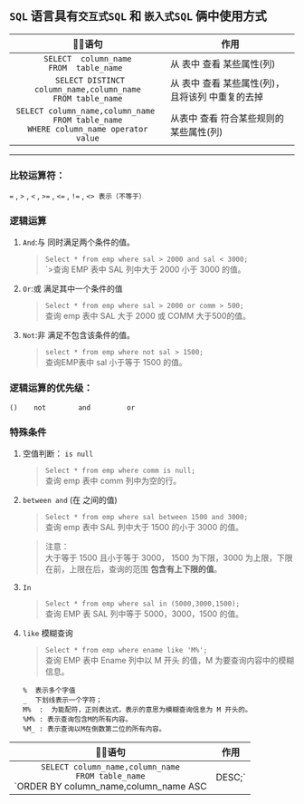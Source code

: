 ## `SQL` 语言具有`交互式SQL` 和 `嵌入式SQL` 俩中使用方式

|语句|作用|
|:---:|----|
|` SELECT  column_name `<br/> `FROM  table_name `| 从 表中 查看 某些属性(列)|
|` SELECT DISTINCT column_name,column_name`<br/> `FROM table_name`|从 表中 查看 某些属性(列)，且将该列 中重复的去掉 |
|`SELECT column_name,column_name `<br/>`FROM table_name` <br/>`WHERE column_name operator value`| 从表中 查看 符合某些规则的 某些属性(列)

---
### 比较运算符：
`=` , `>` , `<` , `>=` , `<=` , `!=` , `<> 表示（不等于）`

### 逻辑运算
1. `And`:与 同时满足两个条件的值。

    >`Select * from emp where sal > 2000 and sal < 3000;`<br/>
`>查询 EMP 表中 SAL 列中大于 2000 小于 3000 的值。

2. `Or`:或 满足其中一个条件的值

    >`Select * from emp where sal > 2000 or comm > 500;`<br/>
    >查询 emp 表中 SAL 大于 2000 或 COMM 大于500的值。

3. `Not`:非 满足不包含该条件的值。

    >`select * from emp where not sal > 1500;`<br/>
    >查询EMP表中 sal 小于等于 1500 的值。

### 逻辑运算的优先级：

`()    not        and         or`

### 特殊条件
1. 空值判断： `is null`

    >`Select * from emp where comm is null;`<br/>
    >查询 emp 表中 comm 列中为空的行。

2. `between and` (在 之间的值)

    >`Select * from emp where sal between 1500 and 3000;`<br/>
    >查询 emp 表中 SAL 列中大于 1500 的小于 3000 的值。

    > 注意：<br/>
    >大于等于 1500 且小于等于 3000， 1500 为下限，3000 为上限，下限在前，上限在后，查询的范围 **包含有上下限的值**。

3. `In`

    >`Select * from emp where sal in (5000,3000,1500);`<br/>
    >查询 EMP 表 SAL 列中等于 5000，3000，1500 的值。

4. `like` 模糊查询
    >`Select * from emp where ename like 'M%';`<br/>
    >查询 EMP 表中 Ename 列中以 M 开头 的值，M 为要查询内容中的模糊信息。
    ```
    %  表示多个字值
    _  下划线表示一个字符；
    M%  :  为能配符，正则表达式，表示的意思为模糊查询信息为 M 开头的。
    %M% : 表示查询包含M的所有内容。
    %M_ : 表示查询以M在倒数第二位的所有内容。

    ```

|语句|作用|
|:---:|----|
|`SELECT column_name,column_name`<br/>`FROM table_name`<br/>`ORDER BY column_name,column_name ASC|DESC;`| 从表中 查看 某些属性(列) ，并通过某些列进行 升(默认)降序 排列


